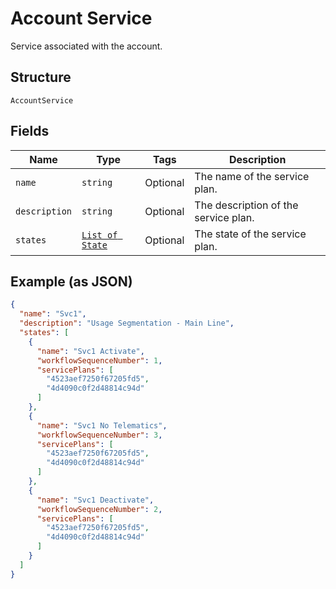 
# Account Service

Service associated with the account.

## Structure

`AccountService`

## Fields

| Name | Type | Tags | Description |
|  --- | --- | --- | --- |
| `name` | `string` | Optional | The name of the service plan. |
| `description` | `string` | Optional | The description of the service plan. |
| `states` | [`List of State`](../../doc/models/state.md) | Optional | The state of the service plan. |

## Example (as JSON)

```json
{
  "name": "Svc1",
  "description": "Usage Segmentation - Main Line",
  "states": [
    {
      "name": "Svc1 Activate",
      "workflowSequenceNumber": 1,
      "servicePlans": [
        "4523aef7250f67205fd5",
        "4d4090c0f2d48814c94d"
      ]
    },
    {
      "name": "Svc1 No Telematics",
      "workflowSequenceNumber": 3,
      "servicePlans": [
        "4523aef7250f67205fd5",
        "4d4090c0f2d48814c94d"
      ]
    },
    {
      "name": "Svc1 Deactivate",
      "workflowSequenceNumber": 2,
      "servicePlans": [
        "4523aef7250f67205fd5",
        "4d4090c0f2d48814c94d"
      ]
    }
  ]
}
```

